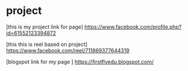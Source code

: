 # project
[this is my project link for page] https://www.facebook.com/profile.php?id=61552123394872

[this this is reel based on project] https://www.facebook.com/reel/711869377644319

[blogspot link for my page ]   https://firstflyedu.blogspot.com/
